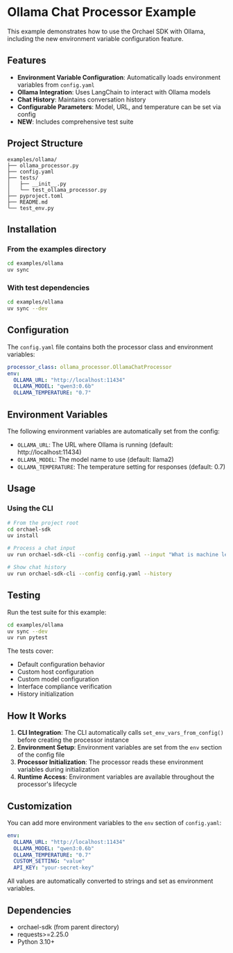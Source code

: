 # Ollama Chat Processor Example

This example demonstrates how to use the Orchael SDK with Ollama, including the new environment variable configuration feature.

## Features

- **Environment Variable Configuration**: Automatically loads environment variables from `config.yaml`
- **Ollama Integration**: Uses LangChain to interact with Ollama models
- **Chat History**: Maintains conversation history
- **Configurable Parameters**: Model, URL, and temperature can be set via config
- **NEW**: Includes comprehensive test suite

## Project Structure

```
examples/ollama/
├── ollama_processor.py
├── config.yaml
├── tests/
│   ├── __init__.py
│   └── test_ollama_processor.py
├── pyproject.toml
├── README.md
└── test_env.py
```

## Installation

### From the examples directory
```bash
cd examples/ollama
uv sync
```

### With test dependencies
```bash
cd examples/ollama
uv sync --dev
```

## Configuration

The `config.yaml` file contains both the processor class and environment variables:

```yaml
processor_class: ollama_processor.OllamaChatProcessor
env:
  OLLAMA_URL: "http://localhost:11434"
  OLLAMA_MODEL: "qwen3:0.6b"
  OLLAMA_TEMPERATURE: "0.7"
```

## Environment Variables

The following environment variables are automatically set from the config:

- `OLLAMA_URL`: The URL where Ollama is running (default: http://localhost:11434)
- `OLLAMA_MODEL`: The model name to use (default: llama2)
- `OLLAMA_TEMPERATURE`: The temperature setting for responses (default: 0.7)

## Usage

### Using the CLI

```bash
# From the project root
cd orchael-sdk
uv install

# Process a chat input
uv run orchael-sdk-cli --config config.yaml --input "What is machine learning?"

# Show chat history
uv run orchael-sdk-cli --config config.yaml --history
```

## Testing

Run the test suite for this example:

```bash
cd examples/ollama
uv sync --dev
uv run pytest
```

The tests cover:
- Default configuration behavior
- Custom host configuration
- Custom model configuration
- Interface compliance verification
- History initialization

## How It Works

1. **CLI Integration**: The CLI automatically calls `set_env_vars_from_config()` before creating the processor instance
2. **Environment Setup**: Environment variables are set from the `env` section of the config file
3. **Processor Initialization**: The processor reads these environment variables during initialization
4. **Runtime Access**: Environment variables are available throughout the processor's lifecycle

## Customization

You can add more environment variables to the `env` section of `config.yaml`:

```yaml
env:
  OLLAMA_URL: "http://localhost:11434"
  OLLAMA_MODEL: "qwen3:0.6b"
  OLLAMA_TEMPERATURE: "0.7"
  CUSTOM_SETTING: "value"
  API_KEY: "your-secret-key"
```

All values are automatically converted to strings and set as environment variables.

## Dependencies

- orchael-sdk (from parent directory)
- requests>=2.25.0
- Python 3.10+
